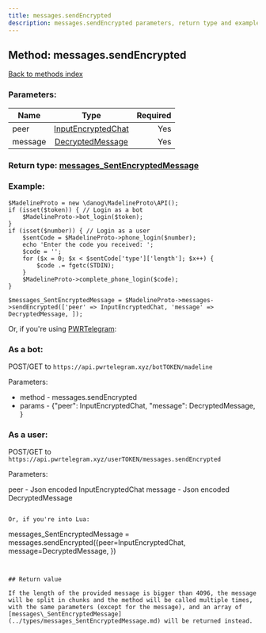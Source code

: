 ```yaml
---
title: messages.sendEncrypted
description: messages.sendEncrypted parameters, return type and example
---
```

## Method: messages.sendEncrypted  
[Back to methods index](index.md)


### Parameters:

| Name     |    Type       | Required |
|----------|:-------------:|---------:|
|peer|[InputEncryptedChat](../types/InputEncryptedChat.md) | Yes|
|message|[DecryptedMessage](../types/DecryptedMessage.md) | Yes|


### Return type: [messages\_SentEncryptedMessage](../types/messages_SentEncryptedMessage.md)

### Example:


```
$MadelineProto = new \danog\MadelineProto\API();
if (isset($token)) { // Login as a bot
    $MadelineProto->bot_login($token);
}
if (isset($number)) { // Login as a user
    $sentCode = $MadelineProto->phone_login($number);
    echo 'Enter the code you received: ';
    $code = '';
    for ($x = 0; $x < $sentCode['type']['length']; $x++) {
        $code .= fgetc(STDIN);
    }
    $MadelineProto->complete_phone_login($code);
}

$messages_SentEncryptedMessage = $MadelineProto->messages->sendEncrypted(['peer' => InputEncryptedChat, 'message' => DecryptedMessage, ]);
```

Or, if you're using [PWRTelegram](https://pwrtelegram.xyz):

### As a bot:

POST/GET to `https://api.pwrtelegram.xyz/botTOKEN/madeline`

Parameters:

* method - messages.sendEncrypted
* params - {"peer": InputEncryptedChat, "message": DecryptedMessage, }



### As a user:

POST/GET to `https://api.pwrtelegram.xyz/userTOKEN/messages.sendEncrypted`

Parameters:

peer - Json encoded InputEncryptedChat
message - Json encoded DecryptedMessage


```

Or, if you're into Lua:

```
messages_SentEncryptedMessage = messages.sendEncrypted({peer=InputEncryptedChat, message=DecryptedMessage, })
```


## Return value 

If the length of the provided message is bigger than 4096, the message will be split in chunks and the method will be called multiple times, with the same parameters (except for the message), and an array of [messages\_SentEncryptedMessage](../types/messages_SentEncryptedMessage.md) will be returned instead.


